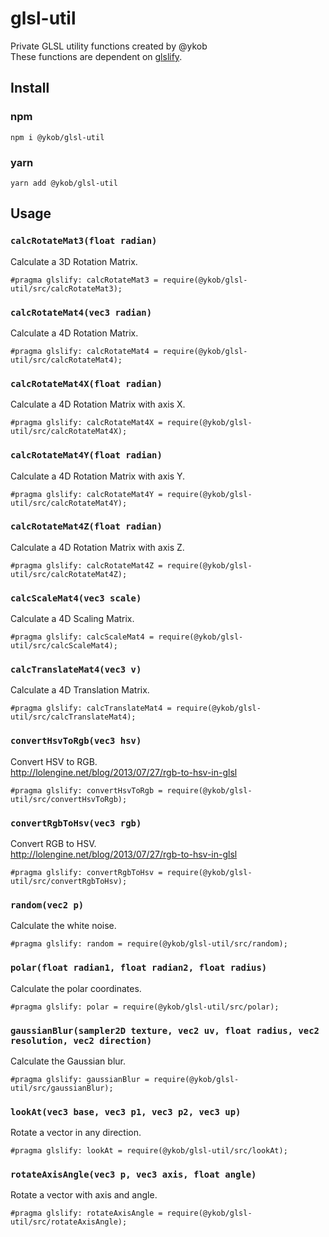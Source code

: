 # glsl-util

Private GLSL utility functions created by @ykob  
These functions are dependent on [glslify](https://github.com/glslify/glslify).

## Install

### npm

```
npm i @ykob/glsl-util
```

### yarn

```
yarn add @ykob/glsl-util
```

## Usage

### `calcRotateMat3(float radian)`

Calculate a 3D Rotation Matrix.

```
#pragma glslify: calcRotateMat3 = require(@ykob/glsl-util/src/calcRotateMat3);
```

### `calcRotateMat4(vec3 radian)`

Calculate a 4D Rotation Matrix.

```
#pragma glslify: calcRotateMat4 = require(@ykob/glsl-util/src/calcRotateMat4);
```

### `calcRotateMat4X(float radian)`

Calculate a 4D Rotation Matrix with axis X.

```
#pragma glslify: calcRotateMat4X = require(@ykob/glsl-util/src/calcRotateMat4X);
```

### `calcRotateMat4Y(float radian)`

Calculate a 4D Rotation Matrix with axis Y.

```
#pragma glslify: calcRotateMat4Y = require(@ykob/glsl-util/src/calcRotateMat4Y);
```

### `calcRotateMat4Z(float radian)`

Calculate a 4D Rotation Matrix with axis Z.

```
#pragma glslify: calcRotateMat4Z = require(@ykob/glsl-util/src/calcRotateMat4Z);
```

### `calcScaleMat4(vec3 scale)`

Calculate a 4D Scaling Matrix.

```
#pragma glslify: calcScaleMat4 = require(@ykob/glsl-util/src/calcScaleMat4);
```

### `calcTranslateMat4(vec3 v)`

Calculate a 4D Translation Matrix.

```
#pragma glslify: calcTranslateMat4 = require(@ykob/glsl-util/src/calcTranslateMat4);
```

### `convertHsvToRgb(vec3 hsv)`

Convert HSV to RGB.  
http://lolengine.net/blog/2013/07/27/rgb-to-hsv-in-glsl

```
#pragma glslify: convertHsvToRgb = require(@ykob/glsl-util/src/convertHsvToRgb);
```

### `convertRgbToHsv(vec3 rgb)`

Convert RGB to HSV.  
http://lolengine.net/blog/2013/07/27/rgb-to-hsv-in-glsl

```
#pragma glslify: convertRgbToHsv = require(@ykob/glsl-util/src/convertRgbToHsv);
```

### `random(vec2 p)`

Calculate the white noise.

```
#pragma glslify: random = require(@ykob/glsl-util/src/random);
```

### `polar(float radian1, float radian2, float radius)`

Calculate the polar coordinates.

```
#pragma glslify: polar = require(@ykob/glsl-util/src/polar);
```

### `gaussianBlur(sampler2D texture, vec2 uv, float radius, vec2 resolution, vec2 direction)`

Calculate the Gaussian blur.

```
#pragma glslify: gaussianBlur = require(@ykob/glsl-util/src/gaussianBlur);
```

### `lookAt(vec3 base, vec3 p1, vec3 p2, vec3 up)`

Rotate a vector in any direction.

```
#pragma glslify: lookAt = require(@ykob/glsl-util/src/lookAt);
```

### `rotateAxisAngle(vec3 p, vec3 axis, float angle)`

Rotate a vector with axis and angle.

```
#pragma glslify: rotateAxisAngle = require(@ykob/glsl-util/src/rotateAxisAngle);
```
